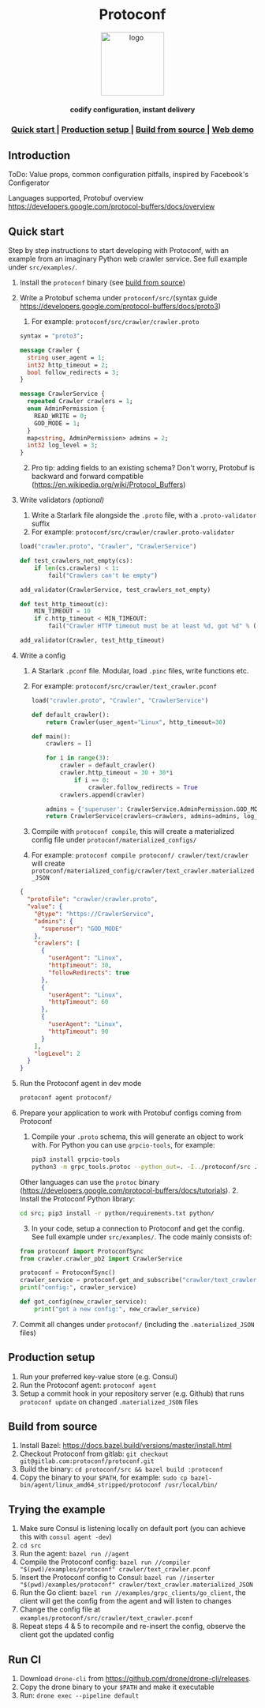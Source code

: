 <div align="center"><h1>Protoconf</h1></div>
<div align="center">
  <img alt="logo" src="https://lior2b.github.io/temp/protoconf.svg" height="128">
</div>
<div align="center">
<h4>codify configuration, instant delivery</h4>
</div>

<div align="center">
  <h3>
    <a href="#quick-start">
      Quick start
    </a>
    <span> | </span>
    <a href="#production-setup">
      Production setup
    </a>
    <span> | </span>
    <a href="#build-from-source">
      Build from source
    </a>
    <span> | </span>
    <a href="https://lior2b.github.io/temp/">
      Web demo
    </a>
  </h3>
</div>

## Introduction
ToDo: Value props, common configuration pitfalls, inspired by Facebook's Configerator

Languages supported, Protobuf overview https://developers.google.com/protocol-buffers/docs/overview

## Quick start
Step by step instructions to start developing with Protoconf, with an example from an imaginary Python web crawler service. See full example under `src/examples/`.
1. Install the `protoconf` binary (see [build from source](#build-from-source))

2. Write a Protobuf schema under `protoconf/src/`(syntax guide https://developers.google.com/protocol-buffers/docs/proto3)
	
	1. For example: `protoconf/src/crawler/crawler.proto`
	
	```protobuf
	syntax = "proto3";
	
	message Crawler {
	  string user_agent = 1;
	  int32 http_timeout = 2;
	  bool follow_redirects = 3;
	}
	
	message CrawlerService {
	  repeated Crawler crawlers = 1;
	  enum AdminPermission {
	    READ_WRITE = 0;
	    GOD_MODE = 1;
	  }
	  map<string, AdminPermission> admins = 2;
	  int32 log_level = 3;
	}
	```
	2. Pro tip: adding fields to an existing schema? Don't worry, Protobuf is backward and forward compatible (https://en.wikipedia.org/wiki/Protocol_Buffers)

3. Write validators *(optional)*
     1. Write a Starlark file alongside the `.proto` file, with a `.proto-validator` suffix
     2. For example: `protoconf/src/crawler/crawler.proto-validator`

   ```python
   load("crawler.proto", "Crawler", "CrawlerService")
   
   def test_crawlers_not_empty(cs):
       if len(cs.crawlers) < 1:
           fail("Crawlers can't be empty")
   
   add_validator(CrawlerService, test_crawlers_not_empty)
   
   def test_http_timeout(c):
       MIN_TIMEOUT = 10
       if c.http_timeout < MIN_TIMEOUT:
           fail("Crawler HTTP timeout must be at least %d, got %d" % (MIN_TIMEOUT, c.http_timeout))
   
   add_validator(Crawler, test_http_timeout)
   ```

4. Write a config
	1. A Starlark `.pconf` file. Modular, load `.pinc` files, write functions etc.
	2. For example: `protoconf/src/crawler/text_crawler.pconf`
	
	   ```python
	   load("crawler.proto", "Crawler", "CrawlerService")
	   
	   def default_crawler():
	       return Crawler(user_agent="Linux", http_timeout=30)
	   
	   def main():
	       crawlers = []
	   
	       for i in range(3):
	           crawler = default_crawler()
	           crawler.http_timeout = 30 + 30*i
	               if i == 0:
	                   crawler.follow_redirects = True
	           crawlers.append(crawler)
	   
	       admins = {'superuser': CrawlerService.AdminPermission.GOD_MODE}
	       return CrawlerService(crawlers=crawlers, admins=admins, log_level=2)
	   ```
	
	3. Compile with `protoconf compile`, this will create a materialized config file under `protoconf/materialized_configs/`
	4. For example: `protoconf compile protoconf/ crawler/text/crawler` will create `protoconf/materialized_config/crawler/text_crawler.materialized_JSON`
	
	```json
	{
	  "protoFile": "crawler/crawler.proto",
	  "value": {
	    "@type": "https://CrawlerService",
	    "admins": {
	      "superuser": "GOD_MODE"
	    },
	    "crawlers": [
	      {
	        "userAgent": "Linux",
	        "httpTimeout": 30,
	        "followRedirects": true
	      },
	      {
	        "userAgent": "Linux",
	        "httpTimeout": 60
	      },
	      {
	        "userAgent": "Linux",
	        "httpTimeout": 90
	      }
	    ],
	    "logLevel": 2
	  }
	}
	```
	
5. Run the Protoconf agent in dev mode
	```bash
	protoconf agent protoconf/
	```
	
6. Prepare your application to work with Protobuf configs coming from Protoconf
	1. Compile your `.proto` schema, this will generate an object to work with.
	   For Python you can use `grpcio-tools`, for example:
	
	   ```bash
	   pip3 install grpcio-tools
	   python3 -m grpc_tools.protoc --python_out=. -I../protoconf/src ../protoconf/src/crawler/crawler.proto
	   ```
	Other languages can use the `protoc` binary (https://developers.google.com/protocol-buffers/docs/tutorials).
	2. Install the Protoconf Python library:
	```bash
	cd src; pip3 install -r python/requirements.txt python/
	```
	3. In your code, setup a connection to Protoconf and get the config. See full example under `src/examples/`. The code mainly consists of:
	```python
	from protoconf import ProtoconfSync
	from crawler.crawler_pb2 import CrawlerService
	
	protoconf = ProtoconfSync()
	crawler_service = protoconf.get_and_subscribe("crawler/text_crawler", CrawlerService, got_config)
	print("config:", crawler_service)
	
	def got_config(new_crawler_service):
	    print("got a new config:", new_crawler_service)
	```
	
7. Commit all changes under `protoconf/` (including the `.materialized_JSON` files)

## Production setup
1. Run your preferred key-value store (e.g. Consul)
2. Run the Protoconf agent: `protoconf agent`
3. Setup a commit hook in your repository server (e.g. Github) that runs `protoconf update` on changed `.materialized_JSON` files

## Build from source
1. Install Bazel: https://docs.bazel.build/versions/master/install.html
2. Checkout Protoconf from gitlab: `git checkout git@gitlab.com:protoconf/protoconf.git`
3. Build the binary: `cd protoconf/src && bazel build :protoconf`
4. Copy the binary to your `$PATH`, for example: `sudo cp bazel-bin/agent/linux_amd64_stripped/protoconf /usr/local/bin/`

## Trying the example
1. Make sure Consul is listening locally on default port (you can achieve this with `consul agent -dev`)
2. `cd src`
3. Run the agent: `bazel run //agent`
4. Compile the Protoconf config: `bazel run //compiler "$(pwd)/examples/protoconf" crawler/text_crawler.pconf`
5. Insert the Protoconf config to Consul: `bazel run //inserter "$(pwd)/examples/protoconf" crawler/text_crawler.materialized_JSON`
6. Run the Go client: `bazel run //examples/grpc_clients/go_client`, the client will get the config from the agent and will listen to changes
7. Change the config file at `examples/protoconf/src/crawler/text_crawler.pconf`
8. Repeat steps 4 & 5 to recompile and re-insert the config, observe the client got the updated config


## Run CI
1. Download `drone-cli` from https://github.com/drone/drone-cli/releases.
2. Copy the drone binary to your `$PATH` and make it executable
3. Run: `drone exec --pipeline default`


